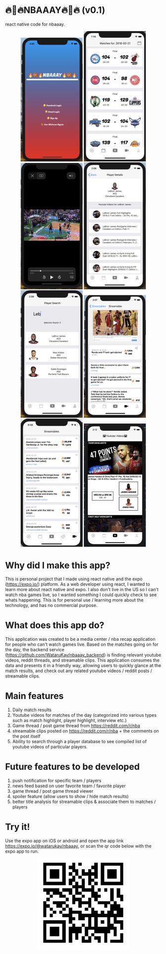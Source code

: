 # 🔥🏀🔥NBAAAY🔥🏀🔥 (v0.1)
react native code for nbaaay.
<p align="center">
  <img src="screenshots/splash.png" width="200"/>
  <img src="screenshots/newMatchList.png" width="200"/>
  <img src="screenshots/mediaplayer.png" width="200"/>
  <img src="screenshots/playerdetail.png" width="200"/>
  <img src="screenshots/playersearch.png" width="200"/>
  <img src="screenshots/streamable.png" width="200"/>
  <img src="screenshots/streamablelist.png" width="200"/>
  <img src="screenshots/videolist2.png" width="200"/>
</p>

# Why did I make this app?
This is personal project that I made using react native and the expo (https://expo.io/) platform.
As a web developer using react, I wanted to learn more about react native and expo.
I also don't live in the US so I can't  watch nba games live, so I wanted something I could quickly check to see whats happening.
This is for personal use / learning more about the technology, and has no commercial purpose.

# What does this app do?
This application was created to be a media center / nba recap application for people who can't watch games live.
Based on the matches going on for the day, the backend service (https://github.com/WataruKay/nbaaay_backend) is finding relevant youtube videos, reddit threads, and streamable clips.
This application consumes the data and presents it in a friendly way, allowing users to quickly glance at the match results, and check out any related youtube videos / reddit posts / streamable clips.

# Main features
1. Daily match results
2. Youtube videos for matches of the day (categorized into various types such as match highlight, player highlight, interview etc.)
3. Game thread / post game thread from https://reddit.com/r/nba
4. streamable clips posted on https://reddit.com/r/nba + the comments on the post itself
5. Ability to search through a player database to see compiled list of youtube videos of particular players.

# Future features to be developed
1. push notification for specific team / players
2. news feed based on user favorite team / favorite player
3. game thread / post game thread viewer
4. spoiler feature (allow users to show / hide match results)
5. better title analysis for streamable clips & associate them to matches / players

# Try it!
Use the expo app on iOS or android and open the app link https://expo.io/@watarukay/nbaaay,
or scan the qr code below with the expo app to run.
<p align="center">
  <img src="screenshots/qrcode.png" width="300"/>
</p>
